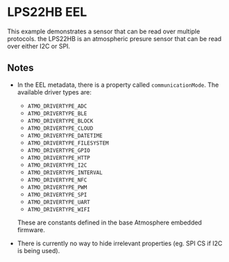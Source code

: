 # LPS22HB EEL
This example demonstrates a sensor that can be read over multiple protocols. the LPS22HB is an atmospheric presure sensor that can be read over either I2C or SPI.

## Notes
* In the EEL metadata, there is a property called `communicationMode`. The available driver types are:
    - `ATMO_DRIVERTYPE_ADC`
    - `ATMO_DRIVERTYPE_BLE`
    - `ATMO_DRIVERTYPE_BLOCK`
    - `ATMO_DRIVERTYPE_CLOUD`
    - `ATMO_DRIVERTYPE_DATETIME`
    - `ATMO_DRIVERTYPE_FILESYSTEM`
    - `ATMO_DRIVERTYPE_GPIO`
    - `ATMO_DRIVERTYPE_HTTP`
    - `ATMO_DRIVERTYPE_I2C`
    - `ATMO_DRIVERTYPE_INTERVAL`
    - `ATMO_DRIVERTYPE_NFC`
    - `ATMO_DRIVERTYPE_PWM`
    - `ATMO_DRIVERTYPE_SPI`
    - `ATMO_DRIVERTYPE_UART`
    - `ATMO_DRIVERTYPE_WIFI`
    
    These are constants defined in the base Atmosphere embedded firmware. 

* There is currently no way to hide irrelevant properties (eg. SPI CS if I2C is being used).

